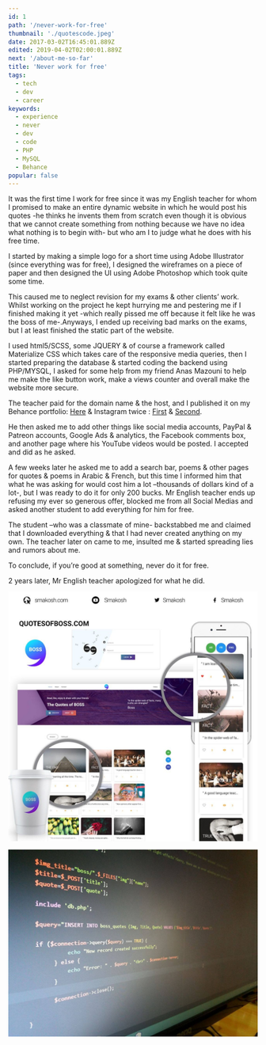 ```yaml
---
id: 1
path: '/never-work-for-free'
thumbnail: './quotescode.jpeg'
date: 2017-03-02T16:45:01.889Z
edited: 2019-04-02T02:00:01.889Z
next: '/about-me-so-far'
title: 'Never work for free'
tags:
  - tech
  - dev
  - career
keywords:
  - experience
  - never
  - dev
  - code
  - PHP
  - MySQL
  - Behance
popular: false
---
```


It was the first time I work for free since it was my English teacher for whom I promised to make an entire dynamic website in which he would post his quotes -he thinks he invents them from scratch even though it is obvious that we cannot create something from nothing because we have no idea what nothing is to begin with- but who am I to judge what he does with his free time.

I started by making a simple logo for a short time using Adobe Illustrator (since everything was for free), I designed the wireframes on a piece of paper and then designed the UI using Adobe Photoshop which took quite some time.

This caused me to neglect revision for my exams & other clients’ work. Whilst working on the project he kept hurrying me and pestering me if I finished making it yet -which really pissed me off because it felt like he was the boss of me-.Anyways, I ended up receiving bad marks on the exams, but I at least finished the static part of the website.

I used html5/SCSS, some JQUERY & of course a framework called Materialize CSS which takes care of the responsive media queries, then I started preparing the database & started coding the backend using PHP/MYSQL, I asked for some help from my friend Anas Mazouni to help me make the like button work, make a views counter and overall make the website more secure.

The teacher paid for the domain name & the host, and I published it on my Behance portfolio: [Here](https://www.behance.net/gallery/46963503/Quotes-of-Boss-web-app) & Instagram twice : [First](https://www.instagram.com/p/BO0f_O_AhC7) & [Second](https://www.instagram.com/p/BPIBhn5gn6h).

He then asked me to add other things like social media accounts, PayPal & Patreon accounts, Google Ads & analytics, the Facebook comments box, and another page where his YouTube videos would be posted. I accepted and did as he asked.

A few weeks later he asked me to add a search bar, poems & other pages for quotes & poems in Arabic & French, but this time I informed him that what he was asking for would cost him a lot –thousands of dollars kind of a lot-, but I was ready to do it for only 200 bucks. Mr English teacher ends up refusing my ever so generous offer, blocked me from all Social Medias and asked another student to add everything for him for free.

The student –who was a classmate of mine- backstabbed me and claimed that I downloaded everything & that I had never created anything on my own. The teacher later on came to me, insulted me & started spreading lies and rumors about me.

To conclude, if you’re good at something, never do it for free.

2 years later, Mr English teacher apologized for what he did.

![quotes UI](quotesof.jpeg)

![quotes php code](quotescode.jpeg 'Yep that’s the database table name, go ahead and shut it down if you’d like :D')
